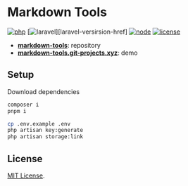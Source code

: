 # **Markdown Tools** <!-- omit in toc -->

[![php][php-version-src]][php-version-href]
[![laravel][laravel-version-src]][laravel-versirsion-href]
[![node][node-version-src]][node-version-href]
[![license][license-src]][license-href]

-   [**markdown-tools**](https://gitlab.com/kiwilan/markdown-tools): repository
-   [**markdown-tools.git-projects.xyz**](https://markdown-tools.git-projects.xyz): demo

## **Setup**

Download dependencies

```bash
composer i
pnpm i
```

```bash
cp .env.example .env
php artisan key:generate
php artisan storage:link
```

## License

[MIT License](MIT).

[laravel-version-src]: https://img.shields.io/badge/dynamic/json?label=Laravel&query=require[%27laravel/framework%27]&url=https://raw.githubusercontent.com/ewilan-riviere/markdown-interpreter/main/composer.json&color=777bb4&logo=laravel&logoColor=ffffff&labelColor=18181b
[laravel-version-href]: https://laravel.com/
[php-version-src]: https://img.shields.io/badge/dynamic/json?label=PHP&query=require[%27php%27]&url=https://raw.githubusercontent.com/ewilan-riviere/markdown-interpreter/main/composer.json&color=777bb4&logo=&logoColor=ffffff&labelColor=18181b
[php-version-href]: https://www.php.net/
[node-version-src]: https://img.shields.io/badge/dynamic/json?label=Node.js&query=engines[%27node%27]&url=https://raw.githubusercontent.com/ewilan-riviere/markdown-interpreter/main/package.json&color=777bb4&labelColor=18181b
[node-version-href]: https://nodejs.org/en
[license-src]: https://img.shields.io/github/license/ewilan-riviere/markdown-interpreter.svg?style=flat&colorA=18181B&colorB=777bb4
[license-href]: https://github.com/ewilan-riviere/markdown-interpreter/blob/main/LICENSE
